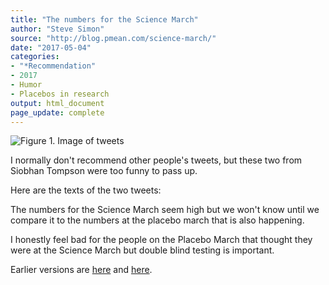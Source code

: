 ```yaml
---
title: "The numbers for the Science March"
author: "Steve Simon"
source: "http://blog.pmean.com/science-march/"
date: "2017-05-04"
categories:
- "*Recommendation"
- 2017
- Humor
- Placebos in research
output: html_document
page_update: complete
---
```


![Figure 1. Image of tweets](http://www.pmean.com/new-images/17/science-march-01.png)

<div class="notes">

I normally don't recommend other people's tweets, but these two from Siobhan Tompson were too funny to pass up.

Here are the texts of the two tweets:

The numbers for the Science March seem high but we won't know until we compare it to the numbers at the placebo march that is also happening.

I honestly feel bad for the people on the Placebo March that thought they were at the Science March but double blind testing is important.

</div>
 
Earlier versions are [here][sim1] and [here][sim2].
 
[sim1]: http://blog.pmean.com/science-march/
[sim2]: http://new.pmean.com/science-march/
 
